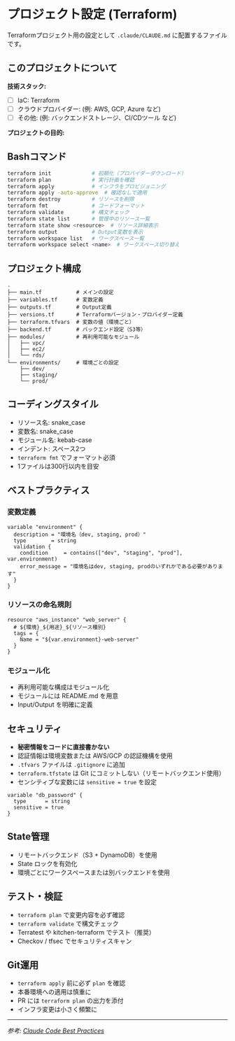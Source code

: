 # プロジェクト設定 (Terraform)

Terraformプロジェクト用の設定として `.claude/CLAUDE.md` に配置するファイルです。

## このプロジェクトについて

<!-- ⚠️ 【要記入】このセクションをプロジェクトに合わせて編集してください -->

**技術スタック:**
- [ ] IaC: Terraform
- [ ] クラウドプロバイダー: (例: AWS, GCP, Azure など)
- [ ] その他: (例: バックエンドストレージ、CI/CDツール など)

**プロジェクトの目的:**
<!-- プロジェクトの概要を簡潔に記述 -->

## Bashコマンド

<!-- ⚠️ 【要記入】プロジェクトで実際に使うコマンドに修正してください -->

```bash
terraform init             # 初期化（プロバイダーダウンロード）
terraform plan             # 実行計画を確認
terraform apply            # インフラをプロビジョニング
terraform apply -auto-approve  # 確認なしで適用
terraform destroy          # リソースを削除
terraform fmt              # コードフォーマット
terraform validate         # 構文チェック
terraform state list       # 管理中のリソース一覧
terraform state show <resource>  # リソース詳細表示
terraform output           # Output変数を表示
terraform workspace list   # ワークスペース一覧
terraform workspace select <name>  # ワークスペース切り替え
```

## プロジェクト構成

<!-- ⚠️ 【要記入】プロジェクトの実際のディレクトリ構造を記入してください -->

```
.
├── main.tf           # メインの設定
├── variables.tf      # 変数定義
├── outputs.tf        # Output定義
├── versions.tf       # Terraformバージョン・プロバイダー定義
├── terraform.tfvars  # 変数の値（環境ごと）
├── backend.tf        # バックエンド設定（S3等）
├── modules/          # 再利用可能なモジュール
│   ├── vpc/
│   ├── ec2/
│   └── rds/
└── environments/     # 環境ごとの設定
    ├── dev/
    ├── staging/
    └── prod/
```

## コーディングスタイル

- リソース名: snake_case
- 変数名: snake_case
- モジュール名: kebab-case
- インデント: スペース2つ
- `terraform fmt` でフォーマット必須
- 1ファイルは300行以内を目安

## ベストプラクティス

### 変数定義

```hcl
variable "environment" {
  description = "環境名（dev, staging, prod）"
  type        = string
  validation {
    condition     = contains(["dev", "staging", "prod"], var.environment)
    error_message = "環境名はdev, staging, prodのいずれかである必要があります"
  }
}
```

### リソースの命名規則

```hcl
resource "aws_instance" "web_server" {
  # ${環境}_${用途}_${リソース種別}
  tags = {
    Name = "${var.environment}-web-server"
  }
}
```

### モジュール化

- 再利用可能な構成はモジュール化
- モジュールには README.md を用意
- Input/Output を明確に定義

## セキュリティ

- **秘密情報をコードに直接書かない**
- 認証情報は環境変数または AWS/GCP の認証機構を使用
- `.tfvars` ファイルは `.gitignore` に追加
- `terraform.tfstate` は Git にコミットしない（リモートバックエンド使用）
- センシティブな変数には `sensitive = true` を設定

```hcl
variable "db_password" {
  type      = string
  sensitive = true
}
```

## State管理

- リモートバックエンド（S3 + DynamoDB）を使用
- State ロックを有効化
- 環境ごとにワークスペースまたは別バックエンドを使用

## テスト・検証

- `terraform plan` で変更内容を必ず確認
- `terraform validate` で構文チェック
- Terratest や kitchen-terraform でテスト（推奨）
- Checkov / tfsec でセキュリティスキャン

## Git運用

- `terraform apply` 前に必ず `plan` を確認
- 本番環境への適用は慎重に
- PR には `terraform plan` の出力を添付
- インフラ変更は小さく頻繁に

---

*参考: [Claude Code Best Practices](https://www.anthropic.com/engineering/claude-code-best-practices)*
